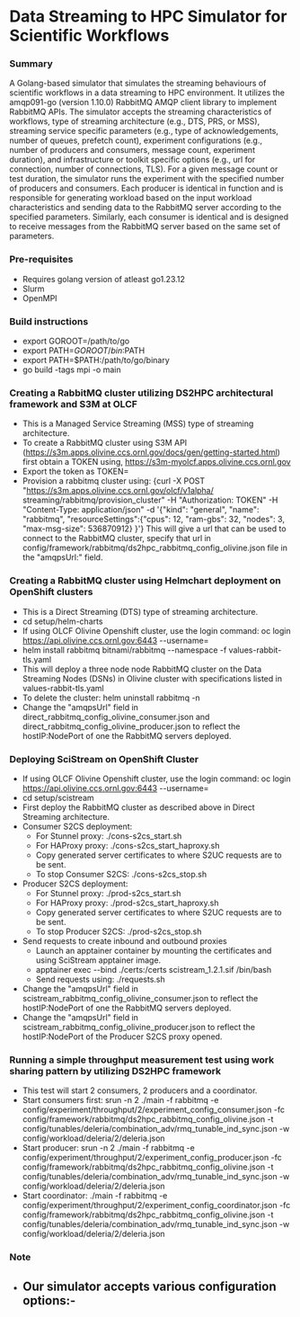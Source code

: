 # Data Streaming to HPC Simulator for Scientific Workflows

### Summary

A Golang-based simulator that simulates the streaming behaviours of scientific workflows in a data streaming to HPC environment. It utilizes the amqp091-go (version 1.10.0) RabbitMQ AMQP client library to implement RabbitMQ APIs. The simulator accepts the streaming characteristics of workflows, type of streaming architecture (e.g., DTS, PRS, or MSS), streaming service specific parameters (e.g., type of acknowledgements, number of queues, prefetch count), experiment configurations (e.g., number of producers and consumers, message count, experiment duration), and infrastructure or toolkit specific options (e.g., url for connection, number of connections, TLS). For a given message count or test duration, the simulator runs the experiment with the specified number of producers and consumers. Each producer is identical in function and is responsible for generating workload based on the input workload characteristics and sending data to the RabbitMQ server according to the specified parameters. Similarly, each consumer is identical and is designed to receive messages from the RabbitMQ server based on the same set of parameters. 

### Pre-requisites
* Requires golang version of atleast go1.23.12
* Slurm
* OpenMPI

### Build instructions
* export GOROOT=/path/to/go
* export PATH=$GOROOT/bin:$PATH
* export PATH=$PATH:/path/to/go/binary
* go build -tags mpi -o main

### Creating a RabbitMQ cluster utilizing DS2HPC architectural framework and S3M at OLCF
* This is a Managed Service Streaming (MSS) type of streaming architecture.
* To create a RabbitMQ cluster using S3M API (https://s3m.apps.olivine.ccs.ornl.gov/docs/gen/getting-started.html) first obtain a TOKEN using, https://s3m-myolcf.apps.olivine.ccs.ornl.gov
* Export the token as TOKEN=<token>
* Provision a rabbitmq cluster using:
{curl -X POST "https://s3m.apps.olivine.ccs.ornl.gov/olcf/v1alpha/ streaming/rabbitmq/provision\_cluster" -H "Authorization: TOKEN" -H "Content-Type: application/json" -d '{"kind": "general", "name": "rabbitmq", "resourceSettings":{"cpus": 12, "ram-gbs": 32, "nodes": 3, "max-msg-size": 536870912} }'}
This will give a url that can be used to connect to the RabbitMQ cluster, specify that url in config/framework/rabbitmq/ds2hpc_rabbitmq_config_olivine.json file in the "amqpsUrl:" field.

### Creating a RabbitMQ cluster using Helmchart deployment on OpenShift clusters
* This is a Direct Streaming (DTS) type of streaming architecture.
* cd setup/helm-charts
* If using OLCF Olivine Openshift cluster, use the login command: oc login https://api.olivine.ccs.ornl.gov:6443 --username=<username>
* helm install rabbitmq bitnami/rabbitmq --namespace <namespace> -f values-rabbit-tls.yaml
* This will deploy a three node node RabbitMQ cluster on the Data Streaming Nodes (DSNs) in Olivine cluster with specifications listed in values-rabbit-tls.yaml
* To delete the cluster: helm uninstall rabbitmq -n <namespace>
* Change the "amqpsUrl" field in direct_rabbitmq_config_olivine_consumer.json and direct_rabbitmq_config_olivine_producer.json to reflect the hostIP:NodePort of one the RabbitMQ servers deployed.

### Deploying SciStream on OpenShift Cluster
* If using OLCF Olivine Openshift cluster, use the login command: oc login https://api.olivine.ccs.ornl.gov:6443 --username=<username>
* cd setup/scistream
* First deploy the RabbitMQ cluster as described above in Direct Streaming architecture.
* Consumer S2CS deployment:
    - For Stunnel proxy: ./cons-s2cs_start.sh
    - For HAProxy proxy: ./cons-s2cs_start_haproxy.sh
    - Copy generated server certificates to where S2UC requests are to be sent.
    - To stop Consumer S2CS: ./cons-s2cs_stop.sh
* Producer S2CS deployment:
    - For Stunnel proxy: ./prod-s2cs_start.sh
    - For HAProxy proxy: ./prod-s2cs_start_haproxy.sh
    - Copy generated server certificates to where S2UC requests are to be sent.
    - To stop Producer S2CS: ./prod-s2cs_stop.sh
* Send requests to create inbound and outbound proxies
    - Launch an apptainer container by mounting the certificates and using SciStream apptainer image.
    - apptainer exec --bind ./certs:/certs scistream_1.2.1.sif /bin/bash 
    - Send requests using: ./requests.sh
* Change the "amqpsUrl" field in scistream_rabbitmq_config_olivine_consumer.json to reflect the hostIP:NodePort of one the RabbitMQ servers deployed.
* Change the "amqpsUrl" field in scistream_rabbitmq_config_olivine_producer.json to reflect the hostIP:NodePort of the Producer S2CS proxy opened.

### Running a simple throughput measurement test using work sharing pattern by utilizing DS2HPC framework
* This test will start 2 consumers, 2 producers and a coordinator.
* Start consumers first:
srun -n 2 ./main -f rabbitmq -e config/experiment/throughput/2/experiment_config_consumer.json -fc config/framework/rabbitmq/ds2hpc_rabbitmq_config_olivine.json -t config/tunables/deleria/combination_adv/rmq_tunable_ind_sync.json -w config/workload/deleria/2/deleria.json
* Start producer:
srun -n 2 ./main -f rabbitmq -e config/experiment/throughput/2/experiment_config_producer.json -fc config/framework/rabbitmq/ds2hpc_rabbitmq_config_olivine.json -t config/tunables/deleria/combination_adv/rmq_tunable_ind_sync.json -w config/workload/deleria/2/deleria.json
* Start coordinator:
./main -f rabbitmq -e config/experiment/throughput/2/experiment_config_coordinator.json -fc config/framework/rabbitmq/ds2hpc_rabbitmq_config_olivine.json -t config/tunables/deleria/combination_adv/rmq_tunable_ind_sync.json -w config/workload/deleria/2/deleria.json

### Note
* Our simulator accepts various configuration options:-
    - 
